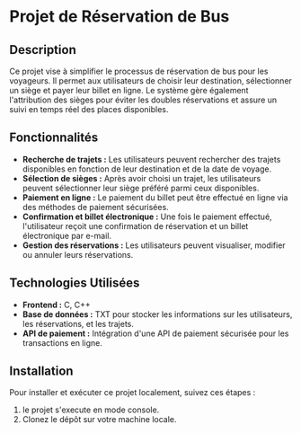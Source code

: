 # Projet de Réservation de Bus

## Description
Ce projet vise à simplifier le processus de réservation de bus pour les voyageurs.
Il permet aux utilisateurs de choisir leur destination, sélectionner un siège et payer leur billet en ligne.
Le système gère également l'attribution des sièges pour éviter les doubles réservations et assure un suivi en temps réel des places disponibles.

## Fonctionnalités
- **Recherche de trajets :** Les utilisateurs peuvent rechercher des trajets disponibles en fonction de leur destination et de la date de voyage.
- **Sélection de sièges :** Après avoir choisi un trajet, les utilisateurs peuvent sélectionner leur siège préféré parmi ceux disponibles.
- **Paiement en ligne :** Le paiement du billet peut être effectué en ligne via des méthodes de paiement sécurisées.
- **Confirmation et billet électronique :** Une fois le paiement effectué, l'utilisateur reçoit une confirmation de réservation et un billet électronique par e-mail.
- **Gestion des réservations :** Les utilisateurs peuvent visualiser, modifier ou annuler leurs réservations.

## Technologies Utilisées
- **Frontend :** C, C++
- **Base de données :** TXT pour stocker les informations sur les utilisateurs, les réservations, et les trajets.
- **API de paiement :** Intégration d'une API de paiement sécurisée pour les transactions en ligne.

## Installation
Pour installer et exécuter ce projet localement, suivez ces étapes :
1. le projet s'execute en mode console.
2. Clonez le dépôt sur votre machine locale.
